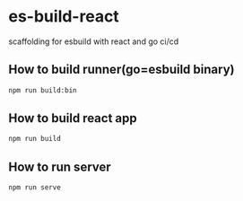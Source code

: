 # es-build-react

scaffolding for esbuild with react and go ci/cd

## How to build runner(go=esbuild binary)

```bash
npm run build:bin
```

## How to build react app

```bash
npm run build
```

## How to run server

```bash
npm run serve
```
